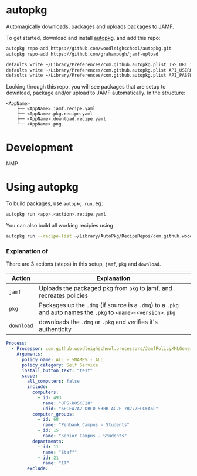 # autopkg

Automagically downloads, packages and uploads packages to JAMF.

To get started, download and install [autopkg](https://github.com/autopkg/autopkg/releases), and add this repo:

```bash
autopkg repo-add https://github.com/woodleighschool/autopkg.git
autopkg repo-add https://github.com/grahampugh/jamf-upload
```

```bash
defaults write ~/Library/Preferences/com.github.autopkg.plist JSS_URL "https://<instance>.jamfcloud.com"
defaults write ~/Library/Preferences/com.github.autopkg.plist API_USERNAME '<username>'
defaults write ~/Library/Preferences/com.github.autopkg.plist API_PASSWORD '<password>'
```

Looking through this repo, you will see packages that are setup to download, package and/or upload to JAMF automatically. In the structure:

```
<AppName>
	├── <AppName>.jamf.recipe.yaml
	├── <AppName>.pkg.recipe.yaml
	├── <AppName>.download.recipe.yaml
	└── <AppName>.png
```

# Development

NMP

# Using autopkg

To build packages, use `autopkg run`, eg:

```bash
autopkg run <app>.<action>.recipe.yaml
```

You can also build all working recipies using
```bash
autopkg run --recipe-list ~/Library/AutoPkg/RecipeRepos/com.github.woodleighschool.autopkg/run_all.recipe.yaml
```

### Explanation of <action>

There are 3 actions (steps) in this setup, `jamf`, `pkg` and `download`.

| Action     | Explanation                                                                                                    |
| ---------- | -------------------------------------------------------------------------------------------------------------- |
| `jamf`     | Uploads the packaged pkg from `pkg` to jamf, and recreates policies                                            |
| `pkg`      | Packages up the `.dmg` (if source is a `.dmg`) to a `.pkg` and auto names the `.pkg` to `<name>-<version>.pkg` |
| `download` | downloads the `.dmg` or `.pkg` and verifies it's authenticity                                                  |

```yaml
Process:
  - Processor: com.github.woodleighschool.processors/JamfPolicyXMLGenerator
    Arguments:
      policy_name: ALL - %NAME% - ALL
      policy_category: Self Service
      install_button_text: "test"
      scope:
        all_computers: false
        include:
          computers:
            - id: 493
              name: "UPS-HOSKC28"
              udid: "6ECFA7A2-DBC0-53BB-AC2E-7B777ECCFA6C"
          computer_groups:
            - id: 68
              name: "Penbank Campus - Students"
            - id: 15
              name: "Senior Campus - Students"
          departments:
            - id: 11
              name: "Staff"
            - id: 21
              name: "IT"
        exclude:
```